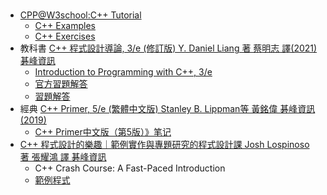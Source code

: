 # 
- [CPP@W3school:C++ Tutorial](https://www.w3schools.com/cpp/default.asp)
  - [C++ Examples](https://www.w3schools.com/cpp/cpp_examples.asp)
  - [C++ Exercises](https://www.w3schools.com/cpp/cpp_exercises.asp)
- 教科書 [C++ 程式設計導論, 3/e (修訂版) Y. Daniel Liang 著 蔡明志 譯(2021) 碁峰資訊](https://www.tenlong.com.tw/products/9789865028367?list_name=srh)
  - [Introduction to Programming with C++, 3/e](http://liveexample.pearsoncmg.com/liang/cpp3e/exercisesolution.html)
  - [官方習題解答](http://liveexample.pearsoncmg.com/liang/cpp3e/exercisesolution.html)
  - [習題解答](https://github.com/Kevin-Oudai/my_cpp_solutions)
- 經典 [C++ Primer, 5/e (繁體中文版) Stanley B. Lippman等 黃銘偉 碁峰資訊(2019)](https://www.tenlong.com.tw/products/9789865021726?list_name=srh)
  - [C++ Primer中文版（第5版）》笔记](https://github.com/czs108/Cpp-Primer-5th-Notes-CN) 
- [C++ 程式設計的樂趣｜範例實作與專題研究的程式設計課 Josh Lospinoso 著 張耀鴻 譯 碁峰資訊](https://www.tenlong.com.tw/products/9789865028831?list_name=srh)
  - C++ Crash Course: A Fast-Paced Introduction
  - [範例程式](https://ccc.codes/#code)
